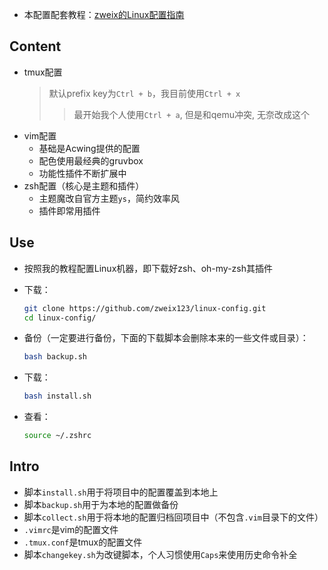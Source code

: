 + 本配置配套教程：[zweix的Linux配置指南](https://github.com/zweix123/CS-notes/blob/master/Missing-Semester/LinuxConfigGuide.md)

## Content

+ tmux配置
    >默认prefix key为`Ctrl + b`，我目前使用`Ctrl + x`
    >>最开始我个人使用`Ctrl + a`, 但是和qemu冲突, 无奈改成这个
+ vim配置
  + 基础是Acwing提供的配置
  + 配色使用最经典的gruvbox
  + 功能性插件不断扩展中
+ zsh配置（核心是主题和插件）
  + 主题魔改自官方主题`ys`，简约效率风
  + 插件即常用插件

## Use

+ 按照我的教程配置Linux机器，即下载好zsh、oh-my-zsh其插件

+ 下载：
    ```bash
    git clone https://github.com/zweix123/linux-config.git
    cd linux-config/
    ```
+ 备份（一定要进行备份，下面的下载脚本会删除本来的一些文件或目录）：
    ```bash
    bash backup.sh
    ```
+ 下载：
    ```bash
    bash install.sh
    ```
+ 查看：
    ```bash
    source ~/.zshrc
    ```

## Intro

+ 脚本`install.sh`用于将项目中的配置覆盖到本地上
+ 脚本`backup.sh`用于为本地的配置做备份
+ 脚本`collect.sh`用于将本地的配置归档回项目中（不包含`.vim`目录下的文件）
+ `.vimrc`是vim的配置文件
+ `.tmux.conf`是tmux的配置文件
+ 脚本`changekey.sh`为改键脚本，个人习惯使用`Caps`来使用历史命令补全
